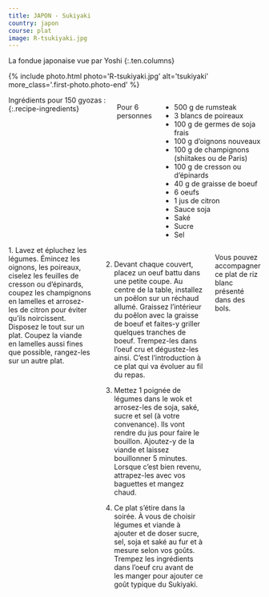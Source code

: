 ```yaml
---
title: JAPON - Sukiyaki
country: japon
course: plat
image: R-tsukiyaki.jpg
---
```


La fondue japonaise vue par Yoshi
{:.ten.columns}

<!--fin extrait-->

{% include photo.html photo='R-tsukiyaki.jpg' alt='tsukiyaki' more_class='.first-photo.photo-end' %}

<div class="four columns" markdown="1">
Ingrédients pour 150 gyozas :
{:.recipe-ingredients}

Pour 6 personnes
- 500 g de rumsteak
- 3 blancs de poireaux
- 100 g de germes de soja frais
- 100 g d’oignons nouveaux
- 100 g de champignons (shiitakes ou de Paris)
- 100 g de cresson ou d’épinards
- 40 g de graisse de boeuf
- 6 oeufs
- 1 jus de citron
- Sauce soja
- Saké
- Sucre
- Sel
</div>

<div class="ten columns" markdown="1">
1. Lavez et épluchez les légumes. Émincez les oignons, les poireaux, ciselez les feuilles de cresson ou d’épinards, coupez les champignons en lamelles et arrosez-les de citron pour éviter qu’ils noircissent. Disposez le tout sur un plat. Coupez la viande en lamelles aussi fines que possible, rangez-les sur un autre plat.

2. Devant chaque couvert, placez un oeuf battu dans une petite coupe. Au centre de la table, installez un poêlon sur un réchaud allumé. Graissez l’intérieur du poêlon avec la graisse de boeuf et faites-y griller quelques tranches de boeuf. Trempez-les dans l’oeuf cru et dégustez-les ainsi. C’est l’introduction à ce plat qui va évoluer au fil du repas.

3. Mettez 1 poignée de légumes dans le wok et arrosez-les de soja, saké, sucre et sel (à votre convenance). Ils vont rendre du jus pour faire le bouillon. Ajoutez-y de la viande et laissez bouillonner 5 minutes. Lorsque c’est bien revenu, attrapez-les avec vos baguettes et mangez chaud.

4. Ce plat s’étire dans la soirée. À vous de choisir légumes et viande à ajouter et de doser sucre, sel, soja et saké au fur et à mesure selon vos goûts. Trempez les ingrédients dans l’oeuf cru avant de les manger pour ajouter ce goût typique du Sukiyaki.

Vous pouvez accompagner ce plat de riz blanc présenté dans des bols.
</div>
